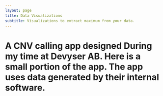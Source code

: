 ```yaml
---
layout: page
title: Data Visualizations
subtitle: Visualizations to extract maximum from your data.
---
```




# A CNV calling app designed During my time at Devyser AB. Here is a small portion of the app. The app uses data generated by their internal software.
<html lang="en">
<head>
    <!-- Plotly.js -->
     <script src="https://cdn.plot.ly/plotly-latest.min.js"></script>
  </head>
  
  <body>
   <div id="myDiv" style="width: 1500px; height: 400px;"><!-- Plotly chart will be drawn inside this DIV --></div> 
    <script>

Plotly.d3.json('https://raw.githubusercontent.com/venta380/coursera_test/main/BRACA_CNV_info.json', function(error, data) {
  if (error) {
      console.error('Error fetching the JSON file:', error);
      return;
  }
  //extract normal samples from json
  const output = document.getElementById('output');
  const normalSamples = {};
  const CNVSamples = {};
  let result = '';
  for (const chromosome in data) {
      normalSamples[chromosome] = [];
      CNVSamples[chromosome] = [];
      result += `Chromosome: ${chromosome}\n`;
      for (const sample in data[chromosome]) {
          if (data[chromosome][sample] == 'Normal sample') {
              normalSamples[chromosome].push(sample);
          } else {
              CNVSamples[chromosome].push(sample);
          }
      }
  }
  Plotly.d3.csv('https://raw.githubusercontent.com/venta380/coursera_test/main/BRACA_Median_Normalization_data.csv', function (err, rows) {
    if (err) {
      console.error('Error loading CSV file:', err);
      return;
    }
  
    function unpack(rows, key) {
      return rows.map(function (row) {
        return row[key];
      });
    }
  
    // Select first sample in the dropdown menu
    var firstSample = Object.keys(rows[0]).find(column => column !== 'Amplicon names' && column !== 'CHROM' && column !== 'Length' && column !== '');
  
    // Create traces for each chromosome
    var chromosomes = [...new Set(unpack(rows, 'CHROM'))];
    var scatterTraces = chromosomes.map(function (chrom) {
      var chromRows = rows.filter(row => row['CHROM'] === chrom);
      return {  
        type: "scatter",
        mode: "markers",
        name: `${firstSample} - Chr - ${chrom}`,
        x: unpack(chromRows, 'Amplicon names'),
        y: unpack(chromRows, firstSample),
        text: chrom,
        marker: { size: 10,  } //color:'#5A50C8'
      };
    });
  
    // Create a dropdown menu using Plotly's updatemenus
    var columns = Object.keys(rows[0]).filter(column => column !== 'Amplicon names' && column !== 'CHROM' && column !== 'Length' && column !== '');
    var updateMenus = [{
      buttons: columns.map(function (column) {
        return {
          method: 'restyle',
          args: ['y', [unpack(rows.filter(row => row['CHROM'] === scatterTraces[0].text), column)]],
          label: column
        };
      }),
      direction: 'down',
      showactive: true,
      x: 0.14,
      xanchor: 'left',
      y: 1.04,
      yanchor: 'top'
    }];
  
    // Calculate the number of points in each chromosome and add vertical dashed lines
    var shapes = [];
    var xCounter = 0;
    chromosomes.forEach(function (chrom, index) {
      var chromRows = rows.filter(row => row['CHROM'] === chrom);
      xCounter += chromRows.length;
      if (index < chromosomes.length - 1) { // Skip the last vertical line
        shapes.push({
          type: 'line',
          x0: xCounter - 0.5,
          y0: 0,
          x1: xCounter - 0.5,
          y1: 2.0,
          line: { color: '#0a0a0a', width: 2 }
        });
      }
      shapes.push({
        type: 'line',
        y0: 1.0,
        y1: 1.0,
        x0: 0,
        x1: xCounter,
        line: { color: '#dbd9d9', width: 2, dash: 'dash', opacity: 0.5 }
      });
      shapes.push({
        type: 'line',
        y0: 0.8,
        y1: 0.8,
        x0: 0,
        x1: xCounter,
        line: { color: '#ff0000', width: 2, dash: 'dash', opacity: 0.5 }
      });
      shapes.push({
        type: 'line',
        y0: 0.5,
        y1: 0.5,
        x0: 0,
        x1: xCounter,
        line: { color: '#eda4a4', width: 2, dash: 'dash', opacity: 0.5 }
      });
      shapes.push({
        type: 'line',
        y0: 1.5,
        y1: 1.5,
        x0: 0,
        x1: xCounter,
        line: { color: '#96c2f2', width: 2, dash: 'dash', opacity: 0.5 }
      });
      shapes.push({
        type: 'line',
        y0: 1.2,
        y1: 1.2,
        x0: 0,
        x1: xCounter,
        line: { color: '#024d9f', width: 2, dash: 'dash', opacity: 0.5 }
      });
    });
  
    var layout = {
      template: "plotly_white",
      autosize: true,
      gridcolor: 'white',
      xaxis: { gridcolor: "#FFFFFF" },
      yaxis: { gridcolor: "#FFFFFF", range: [-0.5, 2.2]},
      shapes: shapes,
      updatemenus: updateMenus,
      annotations: [{
        text: 'Select sample:',
        x: 0.1,
        xanchor: 'left',
        y: 2.2,
        yanchor: 'top',
        showarrow: false,
        font: { size: 13 }
      }], title:{text:'CNV Analysis'}
    };
    var config = { 'displaylogo': false, 'modeBarButtonsToRemove': ['zoom2d', 'pan2d', 'lasso2d', 'zoomIn2d', 'zoomOut2d', 'autoScale2d', 'resetScale2d', 'zoom3d', 'Select Box','hoverClosestCartesian', 'toggleHover']}
  
    Plotly.newPlot('myDiv', scatterTraces, layout, config);
  });
});

        


    </script>
     
  </body>




# Phylogenetic relationship and divergence time estimates for 15 Lepidoptera species
<img style="float: center;" src="/assets/img/evx163f1.jpeg">

# Joyplots using python

<img style="float: center;" src="/assets/img/joy.png">



# Violin plots using python
<img style="float: center;" src="/assets/img/m_3983f4.gif">

Ref: https://doi.org/10.1534/g3.117.300152

# Genome scans
<img style="float: center;" src="/assets/img/scan.png">
<img style="float: center;" src="/assets/img/lep_scan.png">

# Circos plot
<img style="float: center;" src="/assets/img/circros.png">

